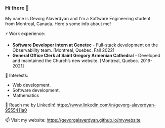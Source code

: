 ### Hi there 👋

My name is Gevorg Alaverdyan and I'm a Software Engineering student from Montreal, Canada. 
Here's some info about me!

⚡ Work experience: <br>
- **Software Developer intern at Genetec** - Full-stack development on the Observability team. [Montreal, Quebec. Fall 2022]
- **General Office Clerk at Saint Gregory Armenian Cathedral** - Developed and maintained the Church’s new website. [Montreal, Quebec. 2019-2021]

🌱 Interests:
- Web development.
- Software development.
- Mathematics

💬 Reach me by LinkedIn! https://www.linkedin.com/in/gevorg-alaverdyan-9555411a0

📫 Visit my website: https://gevorgalaverdyan.github.io/mywebsite


<!--
**gevorgalaverdyan/gevorgalaverdyan** is a ✨ _special_ ✨ repository because its `README.md` (this file) appears on your GitHub profile.

Here are some ideas to get you started:

- 🔭 I’m currently working on ...
- 🌱 I’m currently learning ...
- 👯 I’m looking to collaborate on ...
- 🤔 I’m looking for help with ...
- 💬 Ask me about ...
- 📫 How to reach me: ...
- 😄 Pronouns: ...
- ⚡ Fun fact: ...
-->
